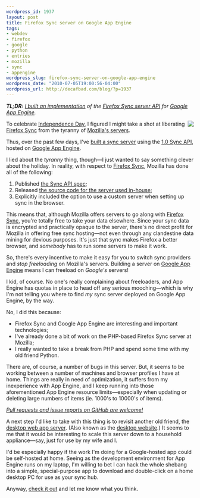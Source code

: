 ```yaml
--- 
wordpress_id: 1937
layout: post
title: Firefox Sync server on Google App Engine
tags: 
- webdev
- firefox
- google
- python
- entries
- mozilla
- sync
- appengine
wordpress_slug: firefox-sync-server-on-google-app-engine
wordpress_date: "2010-07-05T19:00:56-04:00"
wordpress_url: http://decafbad.com/blog/?p=1937
---
```

<em><strong>TL;DR:</strong> [I built an implementation][impl] of the [Firefox Sync server API][api10] for [Google App Engine][appengine].</em>

[impl]: http://github.com/lmorchard/firefox-sync-appengine
[api10]: https://wiki.mozilla.org/Labs/Weave/Sync/1.0/API
[appengine]: http://appengine.google.com/

<a href="http://www.mozilla.com/en-US/firefox/sync/" style="float: right; padding: 0 0 0em 0em; display: block; text-decoration: none; border: none"><img src="http://mozcom-cdn.mozilla.net/img/firefox/sync/sync-background.png" style="border: none" /></a>

To celebrate [Independence Day][july4], I figured I might take a shot at liberating [Firefox Sync][sync] from the tyranny of [Mozilla's servers][servers]. 

Thus, over the past few days, I've [built a sync server][impl] using the [1.0 Sync API][api10], hosted on [Google App Engine][appengine].

I lied about the *tyranny* thing, though—I just wanted to say something clever about the holiday. In reality, with respect to [Firefox Sync][sync], Mozilla has done all of the following:

1. Published [the Sync API spec][api10];
2. Released [the source code for the server used in-house][sync-server];
3. Explicitly included the option to use a custom server when setting up sync in the browser.

This means that, although Mozilla offers servers to go along with [Firefox Sync][sync], you're totally free to take your data elsewhere. Since your sync data is encrypted and practically opaque to the server, there's no direct profit for Mozilla in offering free sync hosting—not even through any clandestine data mining for devious purposes. It's just that sync makes Firefox a better browser, and *somebody* has to run some servers to make it work.

So, there's every incentive to make it easy for you to switch sync providers and *stop freeloading* on Mozilla's servers. Building a server on [Google App Engine][appengine] means I can freeload on *Google's* servers!

I kid, of course. No one's really complaining about freeloaders, and App Engine has quotas in place to head off any serious mooching—which is why I'm not telling you where to find *my* sync server deployed on Google App Engine, by the way. 

No, I did this because:

* Firefox Sync and Google App Engine are interesting and important technologies;
* I've already done a bit of work on the PHP-based Firefox Sync server at Mozilla;
* I really wanted to take a break from PHP and spend some time with my old friend Python.

There are, of course, a number of bugs in this server. But, it seems to be working between a number of machines and browser profiles I have at home. Things are really in need of optimization, it suffers from my inexperience with App Engine, and I keep running into those aforementioned App Engine resource limits—especially when updating or deleting large numbers of items (ie. 1000's to 10000's of items).

[*Pull requests and issue reports on GitHub are welcome!*][impl]

A next step I'd like to take with this thing is to revisit another old friend, the [desktop web app server][desktopserver]. (Also known as the [desktop website][dw].) It seems to me that it would be interesting to scale this server down to a household appliance—say, just for use by my wife and I.

I'd be especially happy if the work I'm doing for a Google-hosted app could be self-hosted at home. Seeing as the development environment for App Engine runs on my laptop, I'm willing to bet I can hack the whole shebang into a simple, special-purpose app to download and double-click on a home desktop PC for use as your sync hub.

Anyway, [check it out][impl] and let me know what you think.

[dw]: http://www.scripting.com/davenet/2001/01/04/desktopWebsites.html#4
[dave]: http://www.scripting.com/davenet/1997/09/14/FractionalHorsepowerHTTPSe.html
[desktopserver]: http://www.decafbad.com/twiki/bin/view/Main/DesktopWebAppServer
[sync-server]: http://hg.mozilla.org/services/sync-server/
[july4]: http://en.wikipedia.org/wiki/Independence_Day_%28United_States%29
[sync]: http://www.mozilla.com/en-US/firefox/sync/
[servers]: https://services.mozilla.com/
